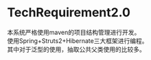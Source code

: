 # TechRequirement2.0
本系统严格使用maven的项目结构管理进行开发。<br>
使用Spring+Struts2+Hibernate三大框架进行编程。<br>
其中对于泛型的使用，抽取公共父类使用的比较多。<br>
